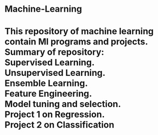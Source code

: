 # Machine-Learning
<h1>This repository of machine learning contain Ml programs and projects. 
<br>Summary of repository:
   <br>Supervised Learning.
   <br>Unsupervised Learning.
   <br>Ensemble Learning.
   <br>Feature Engineering.
   <br>Model tuning and selection.
   <br>Project 1 on Regression.
   <br>Project 2 on Classification
   
